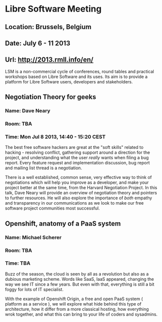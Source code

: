 # Libre Software Meeting
## Location: Brussels, Belgium
## Date: July 6 - 11 2013
## Url: <http://2013.rmll.info/en/>

LSM is a non-commercial cycle of conferences, round tables and practical workshops 
based on Libre Software and its uses. Its aim is to provide a platform for Libre 
Software users, developers and stakeholders.

## Negotiation Theory for geeks
### Name: Dave Neary
### Room: TBA
### Time: Mon Jul 8 2013, 14:40 - 15:20 CEST

The best free software hackers are great at the "soft skills" related to 
hacking - resolving conflict, gathering support around a direction for 
the project, and understanding what the user *really* wants when filing 
a bug report. Every feature request and implementation discussion, bug 
report and mailing list thread is a negotiation.

There is a well established, common sense, very effective way to think 
of negotiations which will help you improve as a developer, and make 
your project better at the same time, from the Harvard Negotiation 
Project. In this talk, Dave Neary will provide an overview of 
negotiation theory and pointers to further resources. He will also 
explore the importance of *both* empathy and transparency in our 
communications as we look to make our free software project communities 
most successful.



## Openshift, anatomy of a PaaS system
### Name: Michael Scherer
### Room: TBA
### Time: TBA

Buzz of the season, the cloud is seen by all as a revolution but also as a dubious marketing scheme. Words like SaaS, IaaS appeared, changing the way we see IT since a few years. But even with that, everything is still a bit foggy for lots of IT specialist.

With the example of Openshift Origin, a free and open PaaS system ( platform as a service ), we will explore what hide behind this type of architecture, how it differ from a more classical hosting, how everything wrok together, and what this can bring to your life of coders and sysadmins.
